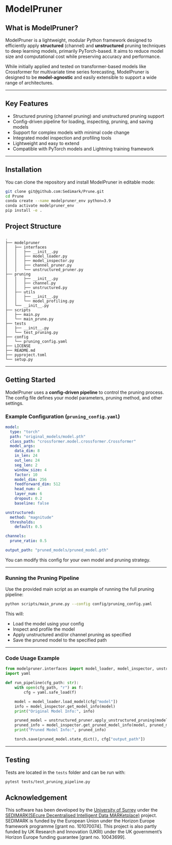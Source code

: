 # ModelPruner

## What is ModelPruner?

ModelPruner is a lightweight, modular Python framework designed to efficiently apply **structured** (channel) and **unstructured** pruning techniques to deep learning models, primarily PyTorch-based. It aims to reduce model size and computational cost while preserving accuracy and performance.

While initially applied and tested on transformer-based models like Crossformer for multivariate time series forecasting, ModelPruner is designed to be **model-agnostic** and easily extensible to support a wide range of architectures.

---

## Key Features

* Structured pruning (channel pruning) and unstructured pruning support
* Config-driven pipeline for loading, inspecting, pruning, and saving models
* Support for complex models with minimal code change
* Integrated model inspection and profiling tools
* Lightweight and easy to extend
* Compatible with PyTorch models and Lightning training framework

---

## Installation

You can clone the repository and install ModelPruner in editable mode:

```bash
git clone git@github.com:Sedimark/Prune.git
cd Prune
conda create --name modelpruner_env python=3.9
conda activate modelpruner_env
pip install -e .
```

## Project Structure

```text
.
├── modelpruner 
│   ├── interfaces
│   │   ├── __init__.py
│   │   ├── model_loader.py
│   │   ├── model_inspector.py
│   │   ├── channel_pruner.py
│   │   └── unstructured_pruner.py
├── pruning
│   │   ├── __init__.py
│   │   ├── channel.py
│   │   ├── unstructured.py
│   ├── utils
│   │   ├── __init__.py
│   │   └── model_profiling.py
│   └── __init__.py
├── scripts
│   ├── main.py
│   └── main_prune.py
├── tests
│   ├── __init__.py
│   └── test_pruning.py
├── config
│   └── pruning_config.yaml
├── LICENSE
├── README.md
├── pyproject.toml
└── setup.py
```

---

## Getting Started

ModelPruner uses a **config-driven pipeline** to control the pruning process. The config file defines your model parameters, pruning method, and other settings.

### Example Configuration (`pruning_config.yaml`)

```yaml
model:
  type: "torch"
  path: "original_models/model.pth"
  class_path: "crossformer.model.crossformer.Crossformer"
  model_args:
    data_dim: 8
    in_len: 24
    out_len: 24
    seg_len: 2
    window_size: 4
    factor: 10
    model_dim: 256
    feedforward_dim: 512
    head_num: 4
    layer_num: 6
    dropout: 0.2
    baseline: false

unstructured:
  method: "magnitude"
  thresholds:
    default: 0.5

channels:
  prune_ratio: 0.5

output_path: "pruned_models/pruned_model.pth"
```

You can modify this config for your own model and pruning strategy.

---

### Running the Pruning Pipeline

Use the provided main script as an example of running the full pruning pipeline:

```bash
python scripts/main_prune.py --config config/pruning_config.yaml
```

This will:

* Load the model using your config
* Inspect and profile the model
* Apply unstructured and/or channel pruning as specified
* Save the pruned model to the specified path

---

### Code Usage Example

```python
from modelpruner.interfaces import model_loader, model_inspector, unstructured_pruner
import yaml

def run_pipeline(cfg_path: str):
    with open(cfg_path, "r") as f:
        cfg = yaml.safe_load(f)

    model = model_loader.load_model(cfg["model"])
    info = model_inspector.get_model_info(model)
    print("Original Model Info:", info)

    pruned_model = unstructured_pruner.apply_unstructured_pruning(model, cfg["unstructured"])
    pruned_info = model_inspector.get_pruned_model_info(model, pruned_model)
    print("Pruned Model Info:", pruned_info)

    torch.save(pruned_model.state_dict(), cfg["output_path"])
```

---

## Testing

Tests are located in the `tests` folder and can be run with:

```bash
pytest tests/test_pruning_pipeline.py
```

## Acknowledgement


This software has been developed by the [University of Surrey](https://www.surrey.ac.uk/) under the [SEDIMARK(SEcure Decentralised Intelligent Data MARKetplace)](https://sedimark.eu/) project. SEDIMARK is funded by the European Union under the Horizon Europe framework programme [grant no. 101070074]. This project is also partly funded by UK Research and Innovation (UKRI) under the UK government’s Horizon Europe funding guarantee [grant no. 10043699].
